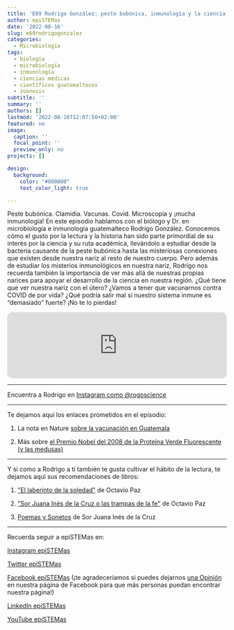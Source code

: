 ```yaml
---
title: 'E69 Rodrigo González: peste bubónica, inmunología y la ciencia de tu nariz'
author: epiSTEMas
date: '2022-08-16'
slug: e69rodrigogonzalez
categories:
  - Microbiología
tags:
  - biología
  - microbiología
  - inmunología
  - ciencias médicas
  - científicos guatemaltecos
  - zoonosis
subtitle: ''
summary: ''
authors: []
lastmod: '2022-08-16T12:07:50+02:00'
featured: no
image:
  caption: ''
  focal_point: ''
  preview_only: no
projects: []

design:
  background:
    color: "#000000"
    text_color_light: true

---
```


Peste bubónica. Clamidia. Vacunas. Covid. Microscopía y ¡mucha inmunología! En este episodio hablamos con el biólogo y Dr. en microbiología e inmunología guatemalteco Rodrigo González. Conocemos cómo el gusto por la lectura y la historia han sido parte primordial de su interés por la ciencia y su ruta académica, llevándolo a estudiar desde la bacteria causante de la peste bubónica hasta las misteriosas conexiones que existen desde nuestra nariz al resto de nuestro cuerpo. Pero además de estudiar los misterios inmunológicos en nuestra nariz, Rodrigo nos recuerda también la importancia de ver más allá de nuestras propias narices para apoyar el desarrollo de la ciencia en nuestra región. ¿Qué tiene que ver nuestra nariz con el útero? ¿Vamos a tener que vacunarnos contra COVID de por vida? ¿Qué podría salir mal si nuestro sistema inmune es “demasiado” fuerte? ¡No te lo pierdas!

<iframe style="border-radius:12px" src="https://open.spotify.com/embed/episode/78lPVbecm6U2b8dFt2iISQ?utm_source=generator&theme=0" width="100%" height="152" frameBorder="0" allowfullscreen="" allow="autoplay; clipboard-write; encrypted-media; fullscreen; picture-in-picture" loading="lazy"></iframe>


- - - - -

Encuentra a Rodrigo en [Instagram como @rogoscience](https://www.instagram.com/rogoscience/)

- - - - -

Te dejamos aquí los enlaces prometidos en el episodio:

1) La nota en Nature [sobre la vacunación en Guatemala](https://www.nature.com/articles/d41586-022-01804-x)  



2) Más sobre [el Premio Nobel del 2008 de la Proteína Verde Fluorescente (y las medusas)](https://pubs.rsc.org/en/journals/journalissues/cs#!issueid=cs038010&type=current&issnprint=0306-0012)

- - - - -

Y si como a Rodrigo a tí también te gusta cultivar el hábito de la lectura, te dejamos aquí sus recomendaciones de libros:  


1) ["El laberinto de la soledad"](https://amzn.to/3QID468) de Octavio Paz   



2) ["Sor Juana Inés de la Cruz o las trampas de la fe"](https://amzn.to/3QHwhto) de Octavio Paz   



3) [Poemas y Sonetos](https://amzn.to/3plg41l) de Sor Juana Inés de la Cruz    


- - - - -

Recuerda seguir a epiSTEMas en:

[Instagram epiSTEMas](https://www.instagram.com/epistemas/)  

[Twitter epiSTEMas](https://twitter.com/epiSTEMas_Pod)

[Facebook epiSTEMas](https://www.facebook.com/epiSTEMasPod) (¡te agradeceríamos si puedes dejarnos [una Opinión](https://www.facebook.com/epiSTEMasPod/reviews/) en nuestra página de Facebook para que más personas puedan encontrar nuestra página!)

[LinkedIn epiSTEMas](https://www.linkedin.com/company/epistemas-podcast/)

[YouTube epiSTEMas](https://www.youtube.com/@epistemaspodcast)